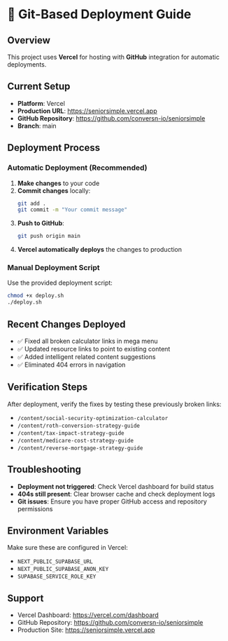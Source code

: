 # 🚀 Git-Based Deployment Guide

## Overview
This project uses **Vercel** for hosting with **GitHub** integration for automatic deployments.

## Current Setup
- **Platform**: Vercel
- **Production URL**: https://seniorsimple.vercel.app
- **GitHub Repository**: https://github.com/conversn-io/seniorsimple
- **Branch**: main

## Deployment Process

### Automatic Deployment (Recommended)
1. **Make changes** to your code
2. **Commit changes** locally:
   ```bash
   git add .
   git commit -m "Your commit message"
   ```
3. **Push to GitHub**:
   ```bash
   git push origin main
   ```
4. **Vercel automatically deploys** the changes to production

### Manual Deployment Script
Use the provided deployment script:
```bash
chmod +x deploy.sh
./deploy.sh
```

## Recent Changes Deployed
- ✅ Fixed all broken calculator links in mega menu
- ✅ Updated resource links to point to existing content
- ✅ Added intelligent related content suggestions
- ✅ Eliminated 404 errors in navigation

## Verification Steps
After deployment, verify the fixes by testing these previously broken links:
- `/content/social-security-optimization-calculator`
- `/content/roth-conversion-strategy-guide`
- `/content/tax-impact-strategy-guide`
- `/content/medicare-cost-strategy-guide`
- `/content/reverse-mortgage-strategy-guide`

## Troubleshooting
- **Deployment not triggered**: Check Vercel dashboard for build status
- **404s still present**: Clear browser cache and check deployment logs
- **Git issues**: Ensure you have proper GitHub access and repository permissions

## Environment Variables
Make sure these are configured in Vercel:
- `NEXT_PUBLIC_SUPABASE_URL`
- `NEXT_PUBLIC_SUPABASE_ANON_KEY`
- `SUPABASE_SERVICE_ROLE_KEY`

## Support
- Vercel Dashboard: https://vercel.com/dashboard
- GitHub Repository: https://github.com/conversn-io/seniorsimple
- Production Site: https://seniorsimple.vercel.app
